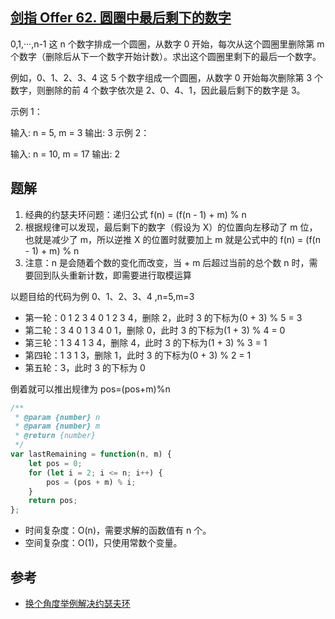 ## [剑指 Offer 62. 圆圈中最后剩下的数字](https://leetcode.cn/problems/yuan-quan-zhong-zui-hou-sheng-xia-de-shu-zi-lcof/)

0,1,···,n-1 这 n 个数字排成一个圆圈，从数字 0 开始，每次从这个圆圈里删除第 m 个数字（删除后从下一个数字开始计数）。求出这个圆圈里剩下的最后一个数字。

例如，0、1、2、3、4 这 5 个数字组成一个圆圈，从数字 0 开始每次删除第 3 个数字，则删除的前 4 个数字依次是 2、0、4、1，因此最后剩下的数字是 3。

示例 1：

输入: n = 5, m = 3
输出: 3
示例 2：

输入: n = 10, m = 17
输出: 2

## 题解

1. 经典的约瑟夫环问题：递归公式 f(n) = (f(n - 1) + m) % n
2. 根据规律可以发现，最后剩下的数字（假设为 X）的位置向左移动了 m 位，也就是减少了 m，所以逆推 X 的位置时就要加上 m 就是公式中的 f(n) = (f(n - 1) + m) % n
3. 注意：n 是会随着个数的变化而改变，当 + m 后超过当前的总个数 n 时，需要回到队头重新计数，即需要进行取模运算

以题目给的代码为例 0、1、2、3、4 ,n=5,m=3

-   第一轮：0 1 2 3 4 0 1 2 3 4，删除 2，此时 3 的下标为(0 + 3) % 5 = 3
-   第二轮：3 4 0 1 3 4 0 1，删除 0，此时 3 的下标为(1 + 3) % 4 = 0
-   第三轮：1 3 4 1 3 4，删除 4，此时 3 的下标为(1 + 3) % 3 = 1
-   第四轮：1 3 1 3，删除 1，此时 3 的下标为(0 + 3) % 2 = 1
-   第五轮：3，此时 3 的下标为 0

倒着就可以推出规律为 pos=(pos+m)%n

```js
/**
 * @param {number} n
 * @param {number} m
 * @return {number}
 */
var lastRemaining = function(n, m) {
    let pos = 0;
    for (let i = 2; i <= n; i++) {
        pos = (pos + m) % i;
    }
    return pos;
};
```

-   时间复杂度：O(n)，需要求解的函数值有 n 个。
-   空间复杂度：O(1)，只使用常数个变量。

## 参考

-   [换个角度举例解决约瑟夫环](https://leetcode.cn/problems/yuan-quan-zhong-zui-hou-sheng-xia-de-shu-zi-lcof/solution/huan-ge-jiao-du-ju-li-jie-jue-yue-se-fu-huan-by-as/)
